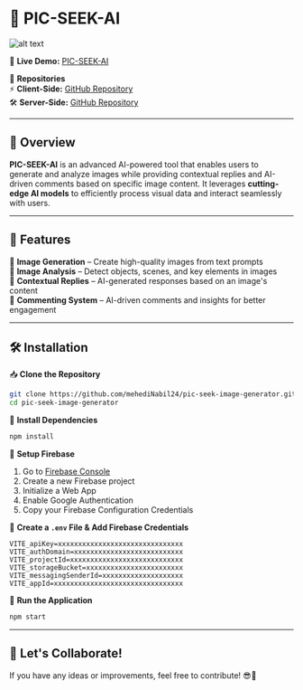 # 🎨 **PIC-SEEK-AI** 
![alt text](https://i.postimg.cc/pXYrVNsy/profile-3.png)

🚀 **Live Demo:** [PIC-SEEK-AI](https://crack-ai-e14a4.web.app/)  

📂 **Repositories**  
⚡ **Client-Side:** [GitHub Repository](https://github.com/mehediNabil24/pic-seek-image-generator)  
🛠 **Server-Side:** [GitHub Repository](https://github.com/mehediNabil24/pic-seek-server)  

---

## 📜 **Overview**  
**PIC-SEEK-AI** is an advanced AI-powered tool that enables users to generate and analyze images while providing contextual replies and AI-driven comments based on specific image content. It leverages **cutting-edge AI models** to efficiently process visual data and interact seamlessly with users.  

---

## 🚀 **Features**  
🔹 **Image Generation** – Create high-quality images from text prompts  
🔹 **Image Analysis** – Detect objects, scenes, and key elements in images  
🔹 **Contextual Replies** – AI-generated responses based on an image's content  
🔹 **Commenting System** – AI-driven comments and insights for better engagement  

---

## 🛠 **Installation**  

📥 **Clone the Repository**  
```sh
git clone https://github.com/mehediNabil24/pic-seek-image-generator.git
cd pic-seek-image-generator
```

📂 **Install Dependencies**  
```sh
npm install
```

🔑 **Setup Firebase**  
1. Go to [Firebase Console](https://firebase.google.com/)  
2. Create a new Firebase project  
3. Initialize a Web App  
4. Enable Google Authentication  
5. Copy your Firebase Configuration Credentials  

📝 **Create a `.env` File & Add Firebase Credentials**  
```env
VITE_apiKey=xxxxxxxxxxxxxxxxxxxxxxxxxxxxxxx
VITE_authDomain=xxxxxxxxxxxxxxxxxxxxxxxxxxx
VITE_projectId=xxxxxxxxxxxxxxxxxxxxxxxxxxxx
VITE_storageBucket=xxxxxxxxxxxxxxxxxxxxxxxx
VITE_messagingSenderId=xxxxxxxxxxxxxxxxxxxx
VITE_appId=xxxxxxxxxxxxxxxxxxxxxxxxxxxxxxxx
```

🚀 **Run the Application**  
```sh
npm start
```

---

## 🤝 **Let's Collaborate!**  
If you have any ideas or improvements, feel free to contribute! 😎🚀

